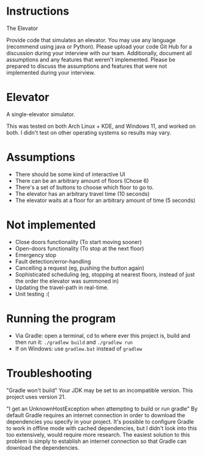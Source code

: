 # Instructions

The Elevator

Provide code that simulates an elevator.  You may use any language (recommend using java or Python). 
Please upload your code Git Hub for a discussion during your interview with our team.
Additionally, document all assumptions and any features that weren't implemented.
Please be prepared to discuss the assumptions and features that were not implemented during your interview.


# Elevator
A single-elevator simulator.

This was tested on both Arch Linux + KDE, and Windows 11, and worked on both. I didn't test on other operating systems so results may vary.

# Assumptions
- There should be some kind of interactive UI
- There can be an arbitrary amount of floors (Chose 6)
- There's a set of buttons to choose which floor to go to.
- The elevator has an arbitrary travel time (10 seconds)
- The elevator waits at a floor for an arbitrary amount of time (5 seconds)

# Not implemented
- Close doors functionality (To start moving sooner)
- Open-doors functionality (To stop at the next floor)
- Emergency stop
- Fault detection/error-handling
- Cancelling a request (eg, pushing the button again)
- Sophisticated scheduling (eg, stopping at nearest floors, instead of just the order the elevator was summoned in)
- Updating the travel-path in real-time.
- Unit testing :(

# Running the program
- Via Gradle: open a terminal, cd to where ever this project is, build and then run it: `./gradlew build` and `./gradlew run` 
- If on Windows: use `gradlew.bat` instead of `gradlew`

# Troubleshooting
"Gradle won't build"
Your JDK may be set to an incompatible version. This project uses version 21.

"I get an UnknownHostException when attempting to build or run gradle"
By default Gradle requires an internet connection in order to download the dependencies you specify in your project.
It's possible to configure Gradle to work in offline mode with cached dependencies, but I didn't look into this too extensively, would require more research.
The easiest solution to this problem is simply to establish an internet connection so that Gradle can download the dependencies.
